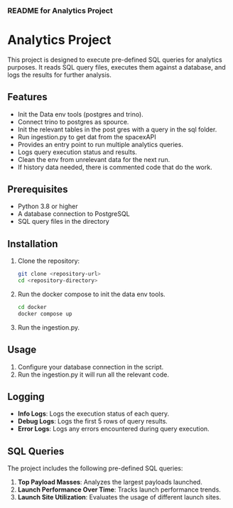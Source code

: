 ### README for Analytics Project

# Analytics Project

This project is designed to execute pre-defined SQL queries for analytics purposes. It reads SQL query files, executes them against a database, and logs the results for further analysis.

## Features
- Init the Data env tools (postgres and trino).
- Connect trino to postgres as spource.
- Init the relevant tables in the post gres with a query in the sql folder.
- Run ingestion.py to get dat from the spacexAPI
- Provides an entry point to run multiple analytics queries.
- Logs query execution status and results.
- Clean the env from unrelevant data for the next run.
- If history data needed, there is commented code that do the work.


## Prerequisites

- Python 3.8 or higher
- A database connection to PostgreSQL
- SQL query files in the directory

## Installation

1. Clone the repository:
   ```bash
   git clone <repository-url>
   cd <repository-directory>
   ```

2. Run the docker compose to init the data env tools.
   ```bash
   cd docker
   docker compose up
   ```

4. Run the ingestion.py.

## Usage

1. Configure your database connection in the script.
2. Run the ingestion.py it will run all the relevant code.

## Logging

- **Info Logs**: Logs the execution status of each query.
- **Debug Logs**: Logs the first 5 rows of query results.
- **Error Logs**: Logs any errors encountered during query execution.

## SQL Queries

The project includes the following pre-defined SQL queries:

1. **Top Payload Masses**: Analyzes the largest payloads launched.
2. **Launch Performance Over Time**: Tracks launch performance trends.
3. **Launch Site Utilization**: Evaluates the usage of different launch sites.



